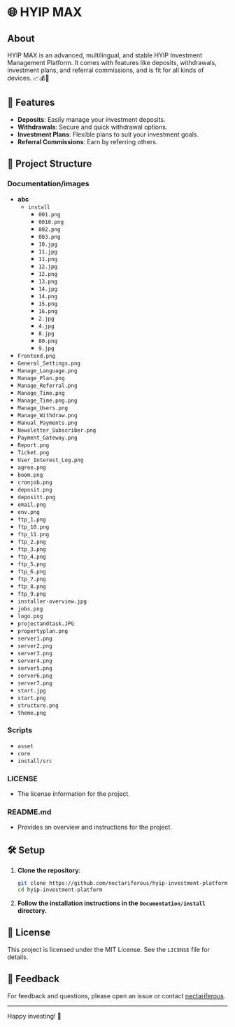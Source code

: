 # 🌐 HYIP MAX

## About
HYIP MAX is an advanced, multilingual, and stable HYIP Investment Management Platform. It comes with features like deposits, withdrawals, investment plans, and referral commissions, and is fit for all kinds of devices. 📈💰📱

## 🚀 Features

- **Deposits**: Easily manage your investment deposits.
- **Withdrawals**: Secure and quick withdrawal options.
- **Investment Plans**: Flexible plans to suit your investment goals.
- **Referral Commissions**: Earn by referring others.

## 📂 Project Structure

### Documentation/images
- **abc**
  - `install`
    - `001.png`
    - `0010.png`
    - `002.png`
    - `003.png`
    - `10.jpg`
    - `11.jpg`
    - `11.png`
    - `12.jpg`
    - `12.png`
    - `13.png`
    - `14.jpg`
    - `14.png`
    - `15.png`
    - `16.png`
    - `2.jpg`
    - `4.jpg`
    - `8.jpg`
    - `80.png`
    - `9.jpg`
- `Frontend.png`
- `General_Settings.png`
- `Manage_Language.png`
- `Manage_Plan.png`
- `Manage_Referral.png`
- `Manage_Time.png`
- `Manage_Time.png.png`
- `Manage_Users.png`
- `Manage_Withdraw.png`
- `Manual_Payments.png`
- `Newsletter_Subscriber.png`
- `Payment_Gateway.png`
- `Report.png`
- `Ticket.png`
- `User_Interest_Log.png`
- `agree.png`
- `boom.png`
- `cronjob.png`
- `deposit.png`
- `depositt.png`
- `email.png`
- `env.png`
- `ftp_1.png`
- `ftp_10.png`
- `ftp_11.png`
- `ftp_2.png`
- `ftp_3.png`
- `ftp_4.png`
- `ftp_5.png`
- `ftp_6.png`
- `ftp_7.png`
- `ftp_8.png`
- `ftp_9.png`
- `installer-overview.jpg`
- `jobs.png`
- `logo.png`
- `projectandtask.JPG`
- `propertyplan.png`
- `server1.png`
- `server2.png`
- `server3.png`
- `server4.png`
- `server5.png`
- `server6.png`
- `server7.png`
- `start.jpg`
- `start.png`
- `structure.png`
- `theme.png`

### Scripts
- `asset`
- `core`
- `install/src`

### LICENSE
- The license information for the project.

### README.md
- Provides an overview and instructions for the project.

## 🛠 Setup

1. **Clone the repository**:
    ```sh
    git clone https://github.com/nectariferous/hyip-investment-platform.git
    cd hyip-investment-platform
    ```

2. **Follow the installation instructions in the `Documentation/install` directory.**

## 📝 License

This project is licensed under the MIT License. See the `LICENSE` file for details.

## 💬 Feedback

For feedback and questions, please open an issue or contact [nectariferous](https://github.com/nectariferous).

---

Happy investing! 🎉
